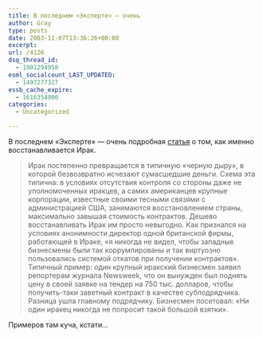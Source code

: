 ```yaml
---
title: В последнем «Эксперте» — очень
author: Gray
type: posts
date: 2003-11-07T13:36:26+00:00
excerpt:
url: /4126
dsq_thread_id:
  - 1901294958
esml_socialcount_LAST_UPDATED:
  - 1497277327
essb_cache_expire:
  - 1616354900
categories:
  - Uncategorized

---
```








В последнем &#171;Эксперте&#187; &#8212; очень подробная <a href="http://www.expert.ru/expert/current/data/iraq.shtml" target="_blank">статья</a> о том, как именно восстанавливается Ирак.

> Ирак постепенно превращается в типичную &#171;черную дыру&#187;, в которой безвозвратно исчезают сумасшедшие деньги. Схема эта типична: в условиях отсутствия контроля со стороны даже не уполномоченных иракцев, а самих американцев крупные корпорации, известные своими тесными связями с администрацией США, занимаются восстановлением страны, максимально завышая стоимость контрактов. Дешево восстанавливать Ирак им просто невыгодно. Как признался на условиях анонимности директор одной британской фирмы, работающей в Ираке, &#171;я никогда не видел, чтобы западные бизнесмены были так коррумпированы и так виртуозно пользовались системой откатов при получении контрактов&#187;. Типичный пример: один крупный иракский бизнесмен заявил репортерам журнала Newsweek, что он вынужден был поднять цену в своей заявке на тендер на 750 тыс. долларов, чтобы получить-таки заветный контракт в качестве субподрядчика. Разница ушла главному подрядчику. Бизнесмен посетовал: &#171;Ни один иракец никогда не попросит такой большой взятки&#187;.

Примеров там куча, кстати&#8230;